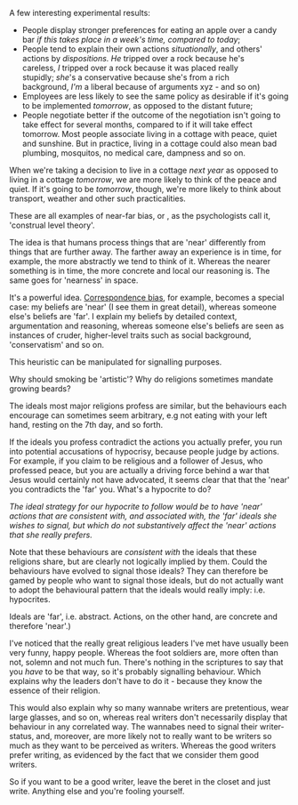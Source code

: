 A few interesting experimental results:

* People display stronger preferences for eating an apple over a candy bar&nbsp;_if this takes place in a week's time, compared to today_;
* People tend to explain their own actions&nbsp;_situationally_, and others' actions by&nbsp;_dispositions.&nbsp;He_&nbsp;tripped over a rock because he's careless,&nbsp;_I_&nbsp;tripped over a rock because it was placed really stupidly;&nbsp;_she_'s a conservative because she's from a rich background,&nbsp;_I'm_&nbsp;a liberal because of arguments xyz - and so on)
* Employees are less likely to see the same policy as desirable if it's going to be implemented&nbsp;_tomorrow_, as opposed to the distant future;
* People negotiate better if the outcome of the negotiation isn't going to take effect for several months, compared to if it will take effect tomorrow.
Most people associate living in a cottage with peace, quiet and sunshine. But in practice, living in a cottage could also mean bad plumbing, mosquitos, no medical care, dampness and so on.&nbsp;

When we're taking a decision to live in a cottage&nbsp;_next year_&nbsp;as opposed to living in a cottage&nbsp;_tomorrow_, we are more likely to think of the peace and quiet. If it's going to be&nbsp;_tomorrow_, though, we're more likely to think about transport, weather and other such practicalities.

These are all examples of near-far bias, or , as the psychologists call it, 'construal level theory'.&nbsp;


The idea is that humans process things that are 'near' differently from things that are further away. The farther away an experience is in time, for example, the more abstractly we tend to think of it. Whereas the nearer something is in time, the more concrete and local our reasoning is. The same goes for 'nearness' in space.

It's a powerful idea.&nbsp;[Correspondence bias](http://en.wikipedia.org/wiki/Fundamental_attribution_error), for example, becomes a special case:&nbsp;my beliefs are 'near' (I see them in great detail), whereas someone else's beliefs are 'far'. I explain my beliefs by detailed context, argumentation and reasoning, whereas someone else's beliefs are seen as instances of cruder, higher-level traits such as social background, 'conservatism' and so on.&nbsp;



This heuristic can be manipulated for signalling purposes.&nbsp;

Why should smoking be 'artistic'? Why do religions sometimes mandate growing beards?&nbsp;

The ideals most major religions profess are similar, but the behaviours each encourage can sometimes seem arbitrary, e.g not eating with your left hand, resting on the 7th day, and so forth.&nbsp;


If the ideals you profess contradict the actions you actually prefer, you run into potential accusations of hypocrisy, because people judge by actions. For example, if you claim to be religious and a follower of Jesus, who professed peace, but you are actually a driving force behind a war that Jesus would certainly not have advocated, it seems clear that that the 'near' you contradicts the 'far' you. What's a hypocrite to do?


_The ideal strategy for our hypocrite to follow would be to have 'near' actions that are consistent with, and associated with, the 'far' ideals she wishes to signal, but which do not substantively affect the 'near' actions that she really prefers._


Note that these behaviours are&nbsp;_consistent with_&nbsp;the ideals that these religions share, but are clearly not logically implied by them. Could the behaviours have evolved to signal those ideals? They can therefore be gamed by people who want to signal those ideals, but do not actually want to adopt the behavioural pattern that the ideals would really imply: i.e. hypocrites.&nbsp;

Ideals are 'far', i.e. abstract. Actions, on the other hand, are concrete and therefore 'near'.)


I've noticed that the really great religious leaders I've met have usually been very funny, happy people. Whereas the foot soldiers are, more often than not, solemn and not much fun. There's nothing in the scriptures to say that you&nbsp;_have_&nbsp;to be that way, so it's probably signalling behaviour. Which explains why the leaders don't have to do it - because they know the essence of their religion.


This would also explain why so many wannabe writers are pretentious, wear large glasses, and so on, whereas real writers don't necessarily display that behaviour in any correlated way. The wannabes need to signal their writer-status, and, moreover, are more likely not to really want to be writers so much as they want to be perceived as writers. Whereas the good writers prefer writing, as evidenced by the fact that we consider them good writers.&nbsp;


So if you want to be a good writer, leave the beret in the closet and just write. Anything else and you're fooling yourself.